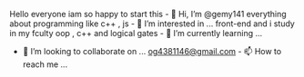 Hello everyone iam so happy to start this - 👋 Hi, I’m @gemy141
everything about programming like c++ , js  - 👀 I’m interested in ...
front-end and i study in my fculty oop , c++ and logical gates   - 🌱 I’m currently learning ...
- 💞️ I’m looking to collaborate on ...
og4381146@gmail.com - 📫 How to reach me ...

<!---
gemy141/gemy141 is a ✨ special ✨ repository because its `README.md` (this file) appears on your GitHub profile.
You can click the Preview link to take a look at your changes.
--->
